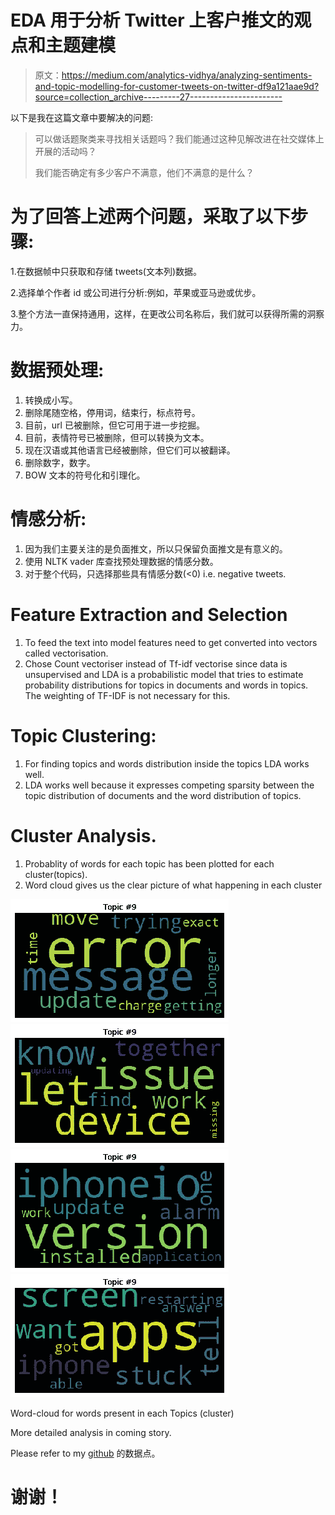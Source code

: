 # EDA 用于分析 Twitter 上客户推文的观点和主题建模

> 原文：<https://medium.com/analytics-vidhya/analyzing-sentiments-and-topic-modelling-for-customer-tweets-on-twitter-df9a121aae9d?source=collection_archive---------27----------------------->

以下是我在这篇文章中要解决的问题:

> 可以做话题聚类来寻找相关话题吗？我们能通过这种见解改进在社交媒体上开展的活动吗？
> 
> 我们能否确定有多少客户不满意，他们不满意的是什么？

# 为了回答上述两个问题，采取了以下步骤:

1.在数据帧中只获取和存储 tweets(文本列)数据。

2.选择单个作者 id 或公司进行分析:例如，苹果或亚马逊或优步。

3.整个方法一直保持通用，这样，在更改公司名称后，我们就可以获得所需的洞察力。

# 数据预处理:

1.  转换成小写。
2.  删除尾随空格，停用词，结束行，标点符号。
3.  目前，url 已被删除，但它可用于进一步挖掘。
4.  目前，表情符号已被删除，但可以转换为文本。
5.  现在汉语或其他语言已经被删除，但它们可以被翻译。
6.  删除数字，数字。
7.  BOW 文本的符号化和引理化。

# 情感分析:

1.  因为我们主要关注的是负面推文，所以只保留负面推文是有意义的。
2.  使用 NLTK vader 库查找预处理数据的情感分数。
3.  对于整个代码，只选择那些具有情感分数(<0) i.e. negative tweets.

# Feature Extraction and Selection

1.  To feed the text into model features need to get converted into vectors called vectorisation.
2.  Chose Count vectoriser instead of Tf-idf vectorise since data is unsupervised and LDA is a probabilistic model that tries to estimate probability distributions for topics in documents and words in topics. The weighting of TF-IDF is not necessary for this.

# Topic Clustering:

1.  For finding topics and words distribution inside the topics LDA works well.
2.  LDA works well because it expresses competing sparsity between the topic distribution of documents and the word distribution of topics.

# Cluster Analysis.

1.  Probablity of words for each topic has been plotted for each cluster(topics).
2.  Word cloud gives us the clear picture of what happening in each cluster

![](img/b0b75f5b3c98e63addc0d46519b9babb.png)![](img/8153ce1714e789a7b41bfc3a6cb7df76.png)![](img/2fb5234f041d9de0782ea760affc9ddf.png)![](img/21e731c1e7ad4803b2ab6d866863c94a.png)

Word-cloud for words present in each Topics (cluster)

More detailed analysis in coming story.

Please refer to my [github](https://github.com/amitfire/EDA-for-Data-Science-Projects/blob/EDA-Branch/Eclerx_Solution_AmitBhardwaj/Eclerx%20Challenge%20Solution.ipynb) 的数据点。

# 谢谢！